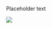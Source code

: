 Placeholder text

![](  https://breakthrough.org/wp-content/uploads/2018/10/default-placeholder-image.png)